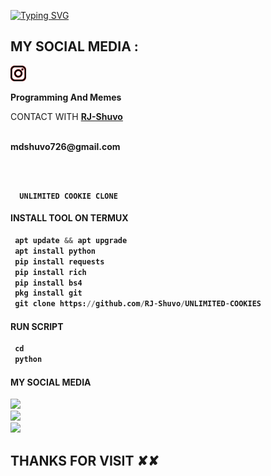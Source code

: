 [![Typing SVG](https://readme-typing-svg.herokuapp.com?color=50F739&background=000000&height=80&lines=Hello+World+I+am+RJ+Shuvo+;A+Hacker+Make+System+A+Hacker+Fuck+System;Thanks+You+Visit+My+Github)](https://git.io/typing-svg)


   ##  MY SOCIAL MEDIA : <br>

<a href="https://Instagram.com/rj.shuvoh4ck3r" target="_blank"><img src="https://github.com/Azim-vau/Azim-vau/blob/main/IMAGE/instagram.png" alt="alt text" width="25" height="25"></a> 
&nbsp;&nbsp;     &nbsp;&nbsp;    &nbsp;&nbsp;   &nbsp;&nbsp;   &nbsp;&nbsp;
  
____Programming And Memes____

CONTACT WITH <a href="https://github.com/RJ-Shuvo"><b>RJ-Shuvo </a> </br><br>
<p>mdshuvo726@gmail.com</p>  <br> <br> 


      UNLIMITED COOKIE CLONE
</p>
  
#### INSTALL TOOL ON TERMUX
```python
 apt update && apt upgrade
 apt install python
 pip install requests
 pip install rich
 pip install bs4
 pkg install git 
 git clone https://github.com/RJ-Shuvo/UNLIMITED-COOKIES
```
#### RUN SCRIPT
```python
 cd 
 python 
```


#### MY SOCIAL MEDIA

[![](https://img.shields.io/badge/Github-black?logo=Github&logoColor=red&labelColor=black)](https://github.com/RJ-Shuvo) <br>
[![](https://img.shields.io/badge/Facebook-black?logo=Facebook&logoColor=red&labelColor=black)](https://www.facebook.com/profile.php?id=100000237311969) <br>
[![](https://img.shields.io/badge/Instagram-black?logo=Instagram&logoColor=red&labelColor=black)](https://www.instagram.com/rj.shuvo.h4ck3r) <br>


<h2> THANKS FOR VISIT ✘✘ <h2\>

